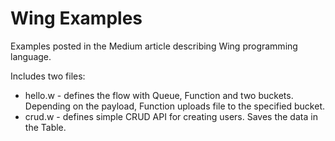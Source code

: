 # Wing Examples

Examples posted in the Medium article describing Wing programming language.

Includes two files:

- hello.w - defines the flow with Queue, Function and two buckets. Depending on the payload, Function uploads file to the specified bucket.
- crud.w - defines simple CRUD API for creating users. Saves the data in the Table.
